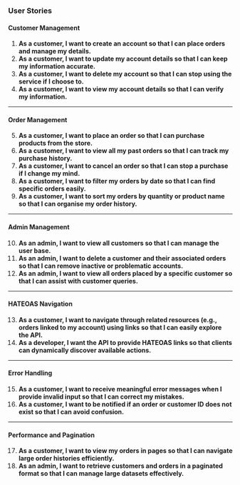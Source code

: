 ### User Stories

#### **Customer Management**

1. **As a customer, I want to create an account so that I can place orders and manage my details.**
2. **As a customer, I want to update my account details so that I can keep my information accurate.**
3. **As a customer, I want to delete my account so that I can stop using the service if I choose to.**
4. **As a customer, I want to view my account details so that I can verify my information.**

---

#### **Order Management**

5. **As a customer, I want to place an order so that I can purchase products from the store.**
6. **As a customer, I want to view all my past orders so that I can track my purchase history.**
7. **As a customer, I want to cancel an order so that I can stop a purchase if I change my mind.**
8. **As a customer, I want to filter my orders by date so that I can find specific orders easily.**
9. **As a customer, I want to sort my orders by quantity or product name so that I can organise my order history.**

---

#### **Admin Management**

10. **As an admin, I want to view all customers so that I can manage the user base.**
11. **As an admin, I want to delete a customer and their associated orders so that I can remove inactive or problematic accounts.**
12. **As an admin, I want to view all orders placed by a specific customer so that I can assist with customer queries.**

---

#### **HATEOAS Navigation**

13. **As a customer, I want to navigate through related resources (e.g., orders linked to my account) using links so that I can easily explore the API.**
14. **As a developer, I want the API to provide HATEOAS links so that clients can dynamically discover available actions.**

---

#### **Error Handling**

15. **As a customer, I want to receive meaningful error messages when I provide invalid input so that I can correct my mistakes.**
16. **As a customer, I want to be notified if an order or customer ID does not exist so that I can avoid confusion.**

---

#### **Performance and Pagination**

17. **As a customer, I want to view my orders in pages so that I can navigate large order histories efficiently.**
18. **As an admin, I want to retrieve customers and orders in a paginated format so that I can manage large datasets effectively.**

